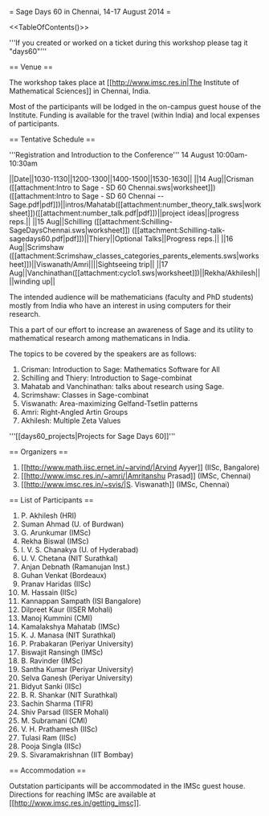 = Sage Days 60 in Chennai, 14-17 August 2014 =

<<TableOfContents()>>

'''If you created or worked on a ticket during this workshop please tag it "days60"'''

== Venue ==

The workshop takes place at [[http://www.imsc.res.in|The Institute of Mathematical Sciences]] in Chennai, India.

Most of the participants will be lodged in the on-campus guest house of the Institute.
Funding is available for the travel (within India) and local expenses of participants.

== Tentative Schedule ==

'''Registration and Introduction to the Conference'''
14 August 10:00am-10:30am

||Date||1030-1130||1200-1300||1400-1500||1530-1630||
||14 Aug||Crisman ([[attachment:Intro to Sage - SD 60 Chennai.sws|worksheet]]) ([[attachment:Intro to Sage - SD 60 Chennai -- Sage.pdf|pdf]])||intros/Mahatab([[attachment:number_theory_talk.sws|worksheet]])([[attachment:number_talk.pdf|pdf]])||project ideas||progress reps.||
||15 Aug||Schilling ([[attachment:Schilling-SageDaysChennai.sws|worksheet]]) ([[attachment:Schilling-talk-sagedays60.pdf|pdf]])||Thiery||Optional Talks||Progress reps.||
||16 Aug||Scrimshaw ([[attachment:Scrimshaw_classes_categories_parents_elements.sws|worksheet]])||Viswanath/Amri||||Sightseeing trip||
||17 Aug||Vanchinathan([[attachment:cyclo1.sws|worksheet]])||Rekha/Akhilesh||||winding up||


The intended audience will be mathematicians (faculty and PhD students) mostly from India who have an interest in using computers for their research.

This a part of our effort to increase an awareness of Sage and its utility to mathematical research among mathematicans in India.

The topics to be covered by the speakers are as follows:

 1. Crisman: Introduction to Sage:  Mathematics Software for All
 2. Schilling and Thiery: Introduction to Sage-combinat
 3. Mahatab and Vanchinathan: talks about research using Sage.
 4. Scrimshaw: Classes in Sage-combinat
 5. Viswanath: Area-maximizing Gelfand-Tsetlin patterns
 6. Amri: Right-Angled Artin Groups
 7. Akhilesh: Multiple Zeta Values



'''[[days60_projects|Projects for Sage Days 60]]'''

== Organizers ==

 1. [[http://www.math.iisc.ernet.in/~arvind/|Arvind Ayyer]] (IISc, Bangalore)
 2. [[http://www.imsc.res.in/~amri/|Amritanshu Prasad]] (IMSc, Chennai)
 3. [[http://www.imsc.res.in/~svis/|S. Viswanath]] (IMSc, Chennai)

== List of Participants ==

 1. P. Akhilesh (HRI)
 1. Suman Ahmad (U. of Burdwan)
 1. G. Arunkumar (IMSc)
 1. Rekha Biswal (IMSc)
 1. I. V. S. Chanakya (U. of Hyderabad)
 1. U. V. Chetana (NIT Surathkal)
 1. Anjan Debnath (Ramanujan Inst.)
 1. Guhan Venkat (Bordeaux)
 1. Pranav Haridas (IISc)
 1. M. Hassain (IISc)
 1. Kannappan Sampath (ISI Bangalore)
 1. Dilpreet Kaur (IISER Mohali)
 1. Manoj Kummini (CMI)
 1. Kamalakshya Mahatab (IMSc)
 1. K. J. Manasa (NIT Surathkal)
 1. P. Prabakaran (Periyar University)
 1. Biswajit Ransingh (IMSc)
 1. B. Ravinder (IMSc)
 1. Santha Kumar (Periyar University)
 1. Selva Ganesh (Periyar University)
 1. Bidyut Sanki (IISc)
 1. B. R. Shankar (NIT Surathkal)
 1. Sachin Sharma (TIFR)
 1. Shiv Parsad (IISER Mohali)
 1. M. Subramani (CMI)
 1. V. H. Prathamesh (IISc)
 1. Tulasi Ram (IISc)
 1. Pooja Singla (IISc)
 1. S. Sivaramakrishnan (IIT Bombay)

== Accommodation ==

Outstation participants will be accommodated in the IMSc guest house. Directions for reaching IMSc are available at [[http://www.imsc.res.in/getting_imsc]].
